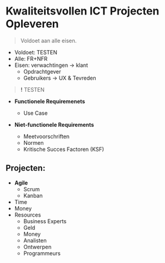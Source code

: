 <!--
title: Analyse II
-->

# Kwaliteitsvollen ICT Projecten Opleveren

> Voldoet aan alle eisen.

- Voldoet: TESTEN
- Alle: FR+NFR
- Eisen: verwachtingen -> klant
    - Opdrachtgever
    - Gebruikers -> UX & Tevreden

> **!** TESTEN

- **Functionele Requiremenets**
    - Use Case

- **Niet-functionele Requirements**
    - Meetvoorschriften
    - Normen
    - Kritische Succes Factoren (KSF)

## Projecten:

- **Agile**
    - Scrum
    - Kanban
- Time
- Money
- Resources
    - Business Experts
    - Geld
    - Money
    - Analisten
    - Ontwerpen
    - Programmeurs
